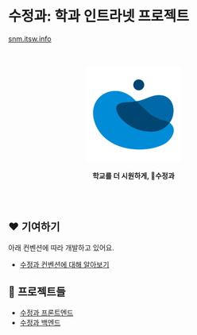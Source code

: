 # 수정과: 학과 인트라넷 프로젝트

[snm.itsw.info](https://snm.itsw.info)

<div align="center">
    <br/>
    <br/>
    <img src="https://github.com/swjb-sinamon/.github/blob/main/profile/logo.png?raw=true" alt="sinamon" />
    <p>
        <b>학교를 더 시원하게, 🥤수정과</b>    
    </p>
    <br/>  
    <br/>
</div>


## ❤ 기여하기
아래 컨벤션에 따라 개발하고 있어요.

- [수정과 컨벤션에 대해 알아보기](https://www.notion.so/430ec87ea80e469a8bcbdb26142cc32c)


## 💬 프로젝트들

- [수정과 프론트엔드](https://github.com/swjb-sinamon/sinamon-frontend-v2/)
- [수정과 백엔드](https://github.com/swjb-sinamon/sinamon-backend/)
